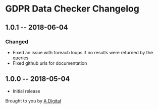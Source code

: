 # GDPR Data Checker Changelog

## 1.0.1 -- 2018-06-04
### Changed
* Fixed an issue with foreach loops if no results were returned by the queries
* Fixed github urls for documentation

## 1.0.0 -- 2018-05-04

* Initial release

Brought to you by [A Digital](https://adigital.agency)
